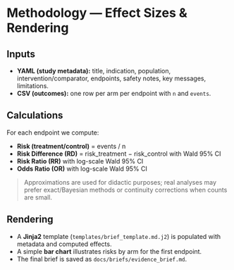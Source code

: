 # Methodology — Effect Sizes & Rendering

## Inputs
- **YAML (study metadata):** title, indication, population, intervention/comparator, endpoints, safety notes, key messages, limitations.  
- **CSV (outcomes):** one row per arm per endpoint with `n` and `events`.

## Calculations
For each endpoint we compute:
- **Risk (treatment/control)** = events / n  
- **Risk Difference (RD)** = risk_treatment − risk_control with Wald 95% CI  
- **Risk Ratio (RR)** with log-scale Wald 95% CI  
- **Odds Ratio (OR)** with log-scale Wald 95% CI

> Approximations are used for didactic purposes; real analyses may prefer exact/Bayesian methods or continuity corrections when counts are small.

## Rendering
- A **Jinja2** template (`templates/brief_template.md.j2`) is populated with metadata and computed effects.  
- A simple **bar chart** illustrates risks by arm for the first endpoint.  
- The final brief is saved as `docs/briefs/evidence_brief.md`.
